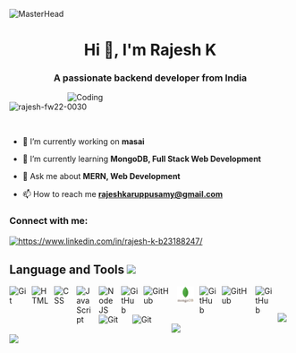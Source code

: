 
![MasterHead](https://www.pramukhdigital.com/wp-content/uploads/2018/07/New-PNC-Animated-Banners.gif)
<h1 align="center">Hi 👋, I'm Rajesh K</h1>
<h3 align="center">A passionate backend developer from India</h3>
<img align="right" alt="Coding" width="400" src="https://cdn.dribbble.com/users/1162077/screenshots/3848914/programmer.gif">

<p align="left"> <img src="https://komarev.com/ghpvc/?username=rajesh-fw22-0030&label=Profile%20views&color=0e75b6&style=flat" alt="rajesh-fw22-0030" /> </p>

<p align="left"> <a href="https://twitter.com/" target="blank"><img src="https://img.shields.io/twitter/follow/?logo=twitter&style=for-the-badge" alt="" /></a> </p>

- 🔭 I’m currently working on **masai**

- 🌱 I’m currently learning **MongoDB, Full Stack Web Development**

- 💬 Ask me about **MERN, Web Development**

- 📫 How to reach me **rajeshkaruppusamy@gmail.com**

<h3 align="left">Connect with me:</h3>
<p align="left">
<a href="https://www.linkedin.com/in/rajesh-k-b23188247/" target="blank"><img align="center" src="https://raw.githubusercontent.com/rahuldkjain/github-profile-readme-generator/master/src/images/icons/Social/linked-in-alt.svg" alt="https://www.linkedin.com/in/rajesh-k-b23188247/" height="30" width="40" /></a>
</p>

<h2> Language and Tools <img src = "https://media2.giphy.com/media/QssGEmpkyEOhBCb7e1/giphy.gif?cid=ecf05e47a0n3gi1bfqntqmob8g9aid1oyj2wr3ds3mg700bl&rid=giphy.gif" width = 32px> </h2>

<img align="left" alt="Git" width="30px" style="padding-right:10px;" src="https://cdn.jsdelivr.net/gh/devicons/devicon/icons/git/git-original.svg" />
<img align="left" alt="HTML" width="30px" style="padding-right:10px;" src="https://cdn.jsdelivr.net/gh/devicons/devicon/icons/html5/html5-plain.svg" />
<img align="left" alt="CSS" width="30px" style="padding-right:10px;" src="https://cdn.jsdelivr.net/gh/devicons/devicon/icons/css3/css3-plain.svg" />
<img align="left" alt="JavaScript" width="30px" style="padding-right:10px;" src="https://cdn.jsdelivr.net/gh/devicons/devicon/icons/javascript/javascript-plain.svg" />
<img align="left" alt="NodeJS" width="30px" style="padding-right:10px;" src="https://cdn.jsdelivr.net/gh/devicons/devicon/icons/nodejs/nodejs-original.svg" />
<img align="left" alt="GitHub" width="30px" style="padding-right:10px;" src="https://cdn.jsdelivr.net/gh/devicons/devicon/icons/github/github-original.svg" />
<img align="left" alt="GitHub" width="50px" style="padding-right:10px;" src="https://www.logo.wine/a/logo/Node.js/Node.js-Logo.wine.svg" />
<img align="left" alt="GitHub" width="30px" style="padding-right:10px;" src="https://raw.githubusercontent.com/devicons/devicon/master/icons/mongodb/mongodb-original-wordmark.svg" />
<img align="left" alt="GitHub" width="30px" style="padding-right:10px;" src="https://manikprakash-portfolio.netlify.app/skills/express.svg" />
<img align="left" alt="GitHub" width="50px" style="padding-right:10px;" src="https://www.logo.wine/a/logo/Bootstrap_(front-end_framework)/Bootstrap_(front-end_framework)-Logo.wine.svg" />
<img align="left" alt="GitHub" width="30px" style="padding-right:10px;" src="https://camo.githubusercontent.com/93b32389bf746009ca2370de7fe06c3b5146f4c99d99df65994f9ced0ba41685/68747470733a2f2f7777772e766563746f726c6f676f2e7a6f6e652f6c6f676f732f676574706f73746d616e2f676574706f73746d616e2d69636f6e2e737667" />
<img align="left" alt="Git" width="50px" style="padding-right:10px;" src="https://www.logo.wine/a/logo/Amazon_Web_Services/Amazon_Web_Services-Logo.wine.svg" />
<img align="left" alt="Git" width="60px" style="padding-right:10px;" src="https://www.logo.wine/a/logo/Netlify/Netlify-Logo.wine.svg" />

<br />
<br />

![](https://github-readme-stats.vercel.app/api/top-langs?username=rajesh1028&show_icons=true&locale=en&layout=compact)<br/>
![](https://github-readme-stats.vercel.app/api?username=rajesh1028&show_icons=true&locale=en)<br/>
![](https://github-readme-streak-stats.herokuapp.com/?user=rajesh1028&)


